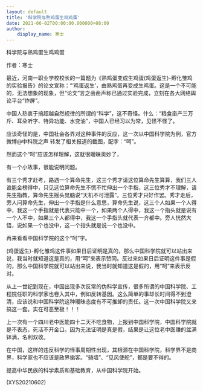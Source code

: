 ```yaml
---
layout: default
title: '科学院与熟鸡蛋生鸡鸡蛋'
date: 2021-06-02T00:00:00.000000+08:00
author:
    display_name: 寒士
---
```


科学院与熟鸡蛋生鸡鸡蛋

作者：寒士

最近，河南一职业学校校长的一篇题为《熟鸡蛋变成生鸡蛋(鸡蛋返生)-孵化雏鸡的实验报告》的论文宣称：“‘鸡蛋返生’，由熟鸡蛋再变成生鸡蛋。这是一个不可能的，无法想象的现象，但“论文”言之凿凿声称已通过实验完成，立刻在各大网络舆论平台“炸屏”。

中国人热衷于搞超越自然规律的所谓的“科学”，这不奇怪。什么：“粮食亩产三万斤、耳朵听字、特异功能、水变油”，中国人已经习以为常，见怪不怪了。

应该奇怪的是，中国社会各界对这种事件的反应，这一次以中国科学院为例，官方微博@中科院之声 转发了相关报道的截图，配字：“呵”。

然而这个“呵”应该怎样理解，这就很暧昧奥妙了，

有一个小故事，很能说明问题。

有三个秀才赶考，路遇一个算命先生，这三个秀才请这位算命先生算算，我们三人谁能金榜得中，只见这位算命先生不慌不忙伸出一个手指，这三位秀才不理解，请先生指教，算命先生摇头晃脑说“天机不可泄露”。三位秀才只好作罢。秀才走后，旁人问算命先生，伸出一个手指是什么意思，算命先生说，这三个人如果一个人得中，我这一个手指就是代表只能中一个，如果两个人得中，我这一个指头就是说有一个人不中，如果三个人都得中，我这一个手指头就代表一齐都中。旁人恍然大悟，说如果一个也没中，这一个指头就是说一个也没中。

再来看看中国科学院的这个“呵”字。

(鸡蛋返生)-孵化雏鸡这件事如果日后证明是真的，那么中国科学院就可以站出来说，我当时就知道这是真的，用“呵”来表示赞同。反过来如果日后证明这件事是假的，那么中国科学院就可以站出来说，我当时就知道这是假的，用“呵”来表示反对。

从上一世纪到现在，中国出现多次反常的伪科学宣传，很多所谓的中国科学院、工程院任职的科学家也卷入其中，例如反转基因。这么简单的事却长时间得不到澄清，应该说和中国科学院这种暧昧态度有不可推卸的责任。这一次中国科学院又来搞这一套。实在可恶至极！！！

上一次有一个四川老中医能四十二天不吃食物，上报到中国科学院，中国科学院就是不表态，死活不开金口。因为无法证明是真是假，结果是让这位老中医赚的盆满钵满，名利双收。

在中国，这样的违反科学的怪事周期性出现，其根源在中国科学院，科学界不是商界，科学家也不应该是政界掮客。“骑墙”、“见风使舵”，都是要不得的。

提高中华民族的科学素质和基础教育，从中国科学院开始。

(XYS20210602)

